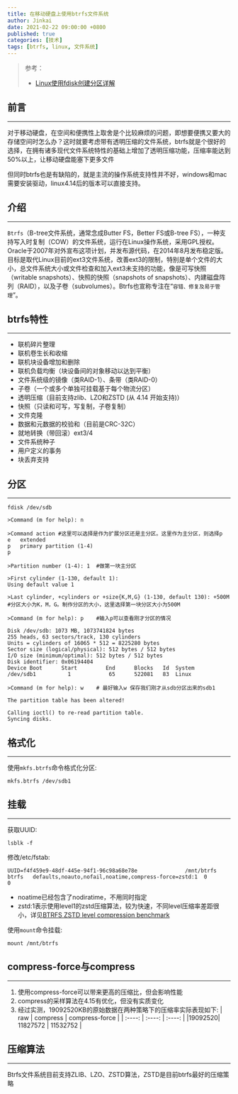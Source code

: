 ```yaml
---
title: 在移动硬盘上使用btrfs文件系统
author: Jinkai
date: 2021-02-22 09:00:00 +0800
published: true
categories: [技术]
tags: [btrfs, linux, 文件系统]
---
```


>参考：
>
>- [Linux使用fdisk创建分区详解](<https://www.jianshu.com/p/520b3a405014>)

## 前言

--------

对于移动硬盘，在空间和便携性上取舍是个比较麻烦的问题，即想要便携又要大的存储空间时怎么办？这时就要考虑带有透明压缩的文件系统，btrfs就是个很好的选择，在拥有诸多现代文件系统特性的基础上增加了透明压缩功能，压缩率能达到50%以上，让移动硬盘能塞下更多文件

但同时btrfs也是有缺陷的，就是主流的操作系统支持性并不好，windows和mac需要安装驱动，linux4.14后的版本可以直接支持。

## 介绍

--------

`Btrfs`（B-tree文件系统，通常念成Butter FS，Better FS或B-tree FS），一种支持写入时复制（COW）的文件系统，运行在Linux操作系统，采用GPL授权。Oracle于2007年对外宣布这项计划，并发布源代码，在2014年8月发布稳定版。目标是取代Linux目前的ext3文件系统，改善ext3的限制，特别是单个文件的大小，总文件系统大小或文件检查和加入ext3未支持的功能，像是可写快照（writable snapshots）、快照的快照（snapshots of snapshots）、内建磁盘阵列（RAID），以及子卷（subvolumes）。Btrfs也宣称专注在“`容错、修复及易于管理`”。

## btrfs特性

--------

- 联机碎片整理
- 联机卷生长和收缩
- 联机块设备增加和删除
- 联机负载均衡（块设备间的对象移动以达到平衡）
- 文件系统级的镜像（类RAID-1）、条带（类RAID-0）
- 子卷（一个或多个单独可挂载基于每个物流分区）
- 透明压缩（目前支持zlib、LZO和ZSTD (从 4.14 开始支持)）
- 快照（只读和可写，写复制，子卷复制）
- 文件克隆
- 数据和元数据的校验和（目前是CRC-32C）
- 就地转换（带回滚）ext3/4
- 文件系统种子
- 用户定义的事务
- 块丢弃支持

## 分区

--------

```console
fdisk /dev/sdb

>Command (m for help): n

>Command action #这里可以选择是作为扩展分区还是主分区。这里作为主分区，则选择p
e   extended
p   primary partition (1-4)
p

>Partition number (1-4): 1  #做第一块主分区

>First cylinder (1-130, default 1):
Using default value 1

>Last cylinder, +cylinders or +size{K,M,G} (1-130, default 130): +500M  #分区大小为K，M，G。制作分区的大小，这里选择第一块分区大小为500M

>Command (m for help): p    #输入p可以查看刚才分区的情况

Disk /dev/sdb: 1073 MB, 1073741824 bytes
255 heads, 63 sectors/track, 130 cylinders
Units = cylinders of 16065 * 512 = 8225280 bytes
Sector size (logical/physical): 512 bytes / 512 bytes
I/O size (minimum/optimal): 512 bytes / 512 bytes
Disk identifier: 0x06194404
Device Boot      Start         End      Blocks   Id  System
/dev/sdb1          1            65      522081   83  Linux

>Command (m for help): w    # 最好输入w 保存我们刚才从sdb分区出来的sdb1

The partition table has been altered!

Calling ioctl() to re-read partition table.
Syncing disks.
```

## 格式化

--------

使用`mkfs.btrfs`命令格式化分区:

```console
mkfs.btrfs /dev/sdb1
```

## 挂载

--------

获取UUID:

```console
lsblk -f
```

修改/etc/fstab:

```console
UUID=f4f459e9-48df-445e-94f1-96c98a68e78e               /mnt/btrfs      btrfs   defaults,noauto,nofail,noatime,compress-force=zstd:1  0       0
```

- noatime已经包含了nodiratime，不用同时指定
- zstd:1表示使用level1的zstd压缩算法，较为快速，不同level压缩率差距很小，详见[BTRFS ZSTD level compression benchmark](<https://docs.google.com/spreadsheets/d/1x9-3OQF4ev1fOCrYuYWt1QmxYRmPilw_nLik5H_2_qA/edit#gid=0>)

使用`mount`命令挂载:

```console
mount /mnt/btrfs
```

## compress-force与compress

--------

1. 使用compress-force可以带来更高的压缩比，但会影响性能
2. compress的采样算法在4.15有优化，但没有实质变化
3. 经过实测，19092520KB的原始数据在两种策略下的压缩率实际表现如下:
    | raw | compress | compress-force |
    | :----: |  :----:  | :----:  |
    |19092520| 11827572 |  11532752  |

## 压缩算法

--------

Btrfs文件系统目前支持ZLIB、LZO、ZSTD算法，ZSTD是目前btrfs最好的压缩策略
